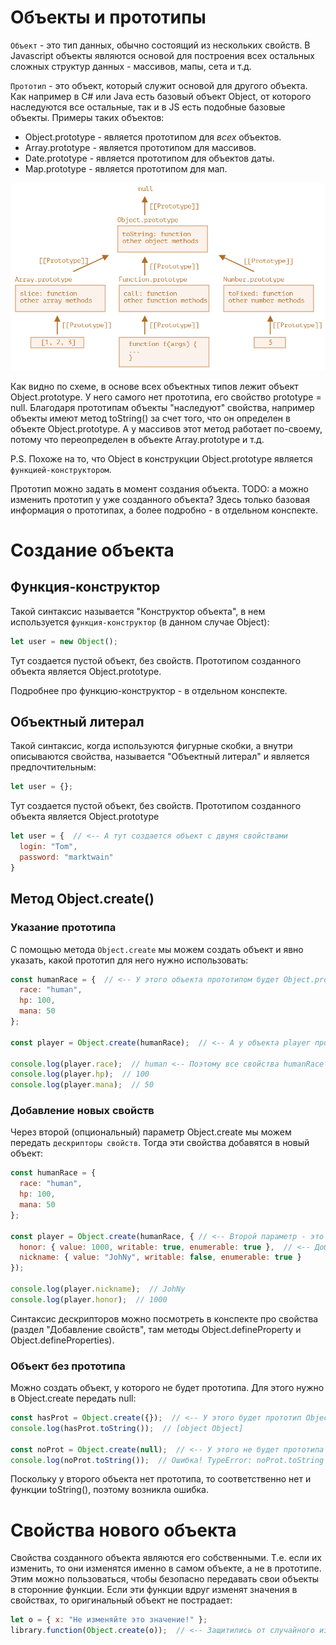 # Объекты и прототипы

`Объект` - это тип данных, обычно состоящий из нескольких свойств. В Javascript объекты являются основой для построения всех остальных сложных структур данных - массивов, мапы, сета и т.д.

`Прототип` - это объект, который служит основой для другого объекта. Как например в C# или Java есть базовый объект Object, от которого наследуются все остальные, так и в JS есть подобные базовые объекты. Примеры таких объектов:

* Object.prototype - является прототипом для *всех* объектов.
* Array.prototype - является прототипом для массивов.
* Date.prototype - является прототипом для объектов даты.
* Map.prototype - является прототипом для мап.

<img src="img/prototype-tree.png" alt="prototype-tree" style="zoom:80%;" />

Как видно по схеме, в основе всех объектных типов лежит объект Object.prototype. У него самого нет прототипа, его свойство prototype = null. Благодаря прототипам объекты "наследуют" свойства, например объекты имеют метод toString() за счет того, что он определен в объекте Object.prototype. А у массивов этот метод работает по-своему, потому что переопределен в объекте Array.prototype и т.д.

P.S. Похоже на то, что Object в конструкции Object.prototype является `функцией-конструктором`.

Прототип можно задать в момент создания объекта. TODO: а можно изменить прототип у уже созданного объекта? Здесь только базовая информация о прототипах, а более подробно - в отдельном конспекте.

# Создание объекта

## Функция-конструктор

Такой синтаксис называется "Конструктор объекта", в нем используется `функция-конструктор` (в данном случае Object):

```javascript
let user = new Object();
```

Тут создается пустой объект, без свойств. Прототипом созданного объекта является Object.prototype.

Подробнее про функцию-конструктор - в отдельном конспекте.

## Объектный литерал

Такой синтаксис, когда используются фигурные скобки, а внутри описываются свойства, называется "Объектный литерал" и является предпочтительным:

```javascript
let user = {};
```

Тут создается пустой объект, без свойств. Прототипом созданного объекта является Object.prototype

```javascript
let user = {  // <-- А тут создается объект с двумя свойствами
  login: "Tom",
  password: "marktwain"
}
```

## Метод Object.create()

### Указание прототипа

С помощью метода `Object.create` мы можем создать объект и явно указать, какой прототип для него нужно использовать:

```javascript
const humanRace = {  // <-- У этого объекта прототипом будет Object.prototype, по умолчанию
  race: "human",
  hp: 100,
  mana: 50
};

const player = Object.create(humanRace);  // <-- А у объекта player прототипом будет объект humanRace

console.log(player.race);  // human <-- Поэтому все свойства humanRace появились и у player
console.log(player.hp);  // 100
console.log(player.mana);  // 50
```

### Добавление новых свойств

Через второй (опциональный) параметр Object.create мы можем передать `дескрипторы свойств`. Тогда эти свойства добавятся в новый объект:

```javascript
const humanRace = {
  race: "human",
  hp: 100,
  mana: 50
};

const player = Object.create(humanRace, { // <-- Второй параметр - это дескрипторы свойств
  honor: { value: 1000, writable: true, enumerable: true },  // <-- Добавим объекту player два новых свойства
  nickname: { value: "JohNy", writable: false, enumerable: true }
});

console.log(player.nickname);  // JohNy
console.log(player.honor);  // 1000
```

Синтаксис дескрипторов можно посмотреть в конспекте про свойства (раздел "Добавление свойств", там методы Object.defineProperty и Object.defineProperties).

### Объект без прототипа

Можно создать объект, у которого не будет прототипа. Для этого нужно в Object.create передать null:

```javascript
const hasProt = Object.create({});  // <-- У этого будет прототип Object.prototype
console.log(hasProt.toString());  // [object Object]

const noProt = Object.create(null);  // <-- У этого не будет прототипа
console.log(noProt.toString());  // Ошибка! TypeError: noProt.toString is not a function
```

Поскольку у второго объекта нет прототипа, то соответственно нет и функции toString(), поэтому возникла ошибка.

# Свойства нового объекта

Свойства созданного объекта являются его собственными. Т.е. если их изменить, то они изменятся именно в самом объекте, а не в прототипе. Этим можно пользоваться, чтобы безопасно передавать свои объекты в сторонние функции. Если эти функции вдруг изменят значения в свойствах, то оригинальный объект не пострадает:

```javascript
let o = { x: "Не изменяйте это значение!" };
library.function(Object.create(o));  // <-- Защитились от случайного изменения оригинального объекта
```
